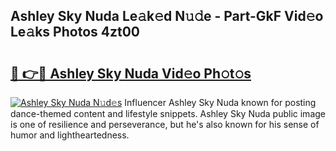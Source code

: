 ## Ashley Sky Nuda Le𝚊k𝚎d N𝚞𝚍e - Part-GkF Vid𝚎o Le𝚊ks Photos 4zt00

# <h2><a href="http://fbeqm00.evod.top/?m=Ashley+Sky+Nuda">🔗 👉🔴 Ashley Sky Nuda Vid𝚎o Ph𝚘t𝚘s</a></h2>

[![Ashley Sky Nuda N𝚞d𝚎s](https://i.imgur.com/8V9OHl7.gif)](http://fbeqm00.evod.top/?m=Ashley+Sky+Nuda)
Influencer Ashley Sky Nuda known for posting dance-themed content and lifestyle snippets. Ashley Sky Nuda public image is one of resilience and perseverance, but he's also known for his sense of humor and lightheartedness. 
